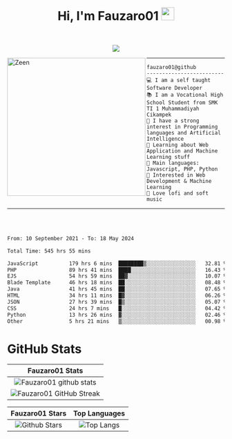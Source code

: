 <h1 align="center">
Hi, I'm Fauzaro01
  <img src="https://media.giphy.com/media/hvRJCLFzcasrR4ia7z/giphy.gif" width="30"></h1>
<br/>

<p align="center">
  <a href="https://github.com/DenverCoder1/readme-typing-svg">
    <img src="https://readme-typing-svg.herokuapp.com?lines=Chill%20and%20Coding;Full+Stack+Web+Developer;Student;Software%20Develover;Always%20learning%20new%20things&center=true&width=380&height=45"></a>
</p>

<img align="left" src="https://media.tenor.com/LNrMsLTFICEAAAAi/elysia.gif" alt="Zeen" width="320" height="320" />
<hr>

```
fauzaro01@github
-------------------------
💻 I am a self taught Software Developer
📚 I am a Vocational High School Student from SMK TI 1 Muhammadiyah Cikampek
📝 I have a strong interest in Programming languages and Artificial Intelligence
🌱 Learning about Web Application and Machine Learning stuff
🌟 Main languages: Javascript, PHP, Python
🚩 Interested in Web Development & Machine Learning
🎵 Love lofi and soft music 
```

<hr>
<br>
<br>
<div align="left">
<!--START_SECTION:waka-->

```txt
From: 10 September 2021 - To: 18 May 2024

Total Time: 545 hrs 55 mins

JavaScript          179 hrs 6 mins  ████████▒░░░░░░░░░░░░░░░░   32.81 %
PHP                 89 hrs 41 mins  ████░░░░░░░░░░░░░░░░░░░░░   16.43 %
EJS                 54 hrs 59 mins  ██▓░░░░░░░░░░░░░░░░░░░░░░   10.07 %
Blade Template      46 hrs 18 mins  ██░░░░░░░░░░░░░░░░░░░░░░░   08.48 %
Java                41 hrs 45 mins  ██░░░░░░░░░░░░░░░░░░░░░░░   07.65 %
HTML                34 hrs 11 mins  █▓░░░░░░░░░░░░░░░░░░░░░░░   06.26 %
JSON                27 hrs 39 mins  █▒░░░░░░░░░░░░░░░░░░░░░░░   05.07 %
CSS                 24 hrs 7 mins   █░░░░░░░░░░░░░░░░░░░░░░░░   04.42 %
Python              13 hrs 26 mins  ▓░░░░░░░░░░░░░░░░░░░░░░░░   02.46 %
Other               5 hrs 21 mins   ▒░░░░░░░░░░░░░░░░░░░░░░░░   00.98 %
```

<!--END_SECTION:waka-->
</div>

# GitHub Stats

|                                                            Fauzaro01 Stats                                                            |
| :--------------------------------------------------------------------------------------------------------------------------------------------: |
|        ![Fauzaro01 github stats](https://github-readme-stats.vercel.app/api?username=Fauzaro01&show_icons=true&theme=algolia)        |
|              ![Fauzaro01 GitHub Streak](https://github-readme-streak-stats.herokuapp.com/?user=Fauzaro01&theme=algolia)              |

|                                                                                              Fauzaro01 Stars                                                                                              |                                                           Top Languages                                                           |
| :----------------------------------------------------------------------------------------------------------------------------------------------------------------------------------------------------------------: | :-------------------------------------------------------------------------------------------------------------------------------: |
| ![Github Stars](https://github-readme-stats.vercel.app/api?username=Fauzaro01&show_icons=true&locale=en&count_private=true&hide_rank=true&custom_title=My%20GitHub%20Stats&disable_animations=true&theme=algolia) | ![Top Langs](https://github-readme-stats.vercel.app/api/top-langs/?username=Fauzaro01&langs_count=8&theme=algolia&layout=compact) |

